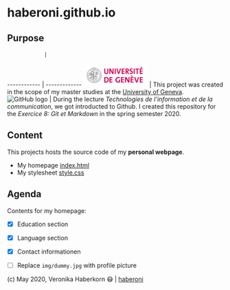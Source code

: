 # haberoni.github.io

## Purpose
[comment]: # (this text is invisible for the viewer of the README.md)


				| 
------------ 	| -------------
![UNIGE logo](./img/UNIGE.gif)  | This project was created in the scope of my master studies at the [University of Geneva](https://www.unige.ch/fti/en/).
![GitHub logo](https://github.githubassets.com/images/modules/logos_page/GitHub-Logo.png) | During the lecture *Technologies de l’information et de la communication*, we got introducted to Github. I created this repository for the *Exercice 8: Git et Markdown* in the spring semester 2020.





## Content
This projects hosts the source code of my __personal webpage__.
* My homepage [index.html](https://github.com/haberoni/haberoni.github.io/blob/master/index.html)
* My stylesheet [style.css](https://github.com/haberoni/haberoni.github.io/blob/master/css/style.css)


## Agenda

Contents for my homepage:
- [x] Education section
- [x] Language section
- [x] Contact informationen
- [ ] Replace `img/dummy.jpg` with profile picture





(c) May 2020, Veronika Haberkorn :mask:   | [haberoni](https://github.com/haberoni)

